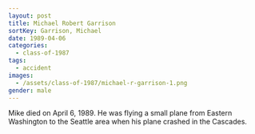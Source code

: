 ```yaml
---
layout: post
title: Michael Robert Garrison
sortKey: Garrison, Michael
date: 1989-04-06
categories:
  - class-of-1987
tags:
  - accident
images:
  - /assets/class-of-1987/michael-r-garrison-1.png
gender: male
---
```

Mike died on April 6, 1989. He was flying a small plane from Eastern Washington to the Seattle area when his plane crashed in the Cascades.
